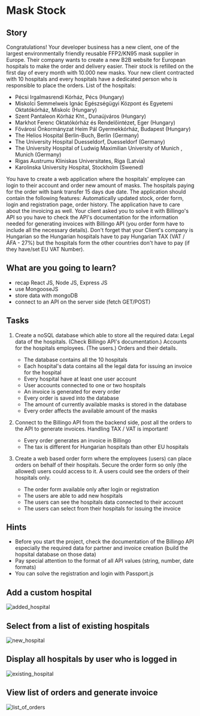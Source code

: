 # Mask Stock

## Story

Congratulations!
Your developer business has a new client, one of the largest environmentally friendly reusable FFP2/KN95 mask supplier in Europe.
Their company wants to create a new B2B website for European hospitals to make the order and delivery easier.
Their stock is refilled on the first day of every month with 10.000 new masks.
Your new client contracted with 10 hospitals and every hospitals have a dedicated person who is responsible to place the orders.
List of the hospitals:
- Pécsi Irgalmasrendi Kórház, Pécs (Hungary)
- Miskolci Semmelweis Ignác Egészségügyi Központ és Egyetemi Oktatókórház, Miskolc (Hungary)
- Szent Pantaleon Kórház Kht., Dunaújváros (Hungary)
- Markhot Ferenc Oktatókórház és Rendelőintézet, Eger (Hungary)
- Fővárosi Önkormányzat Heim Pál Gyermekkórház, Budapest (Hungary)
- The Helios Hospital Berlin-Buch, Berlin (Germany)
- The University Hospital Duesseldorf, Duesseldorf (Germany)
- The University Hospital of Ludwig Maximilian University of Munich , Munich (Germany)
- Rigas Austrumu Kliniskas Universitates, Riga (Latvia)
- Karolinska University Hospital, Stockholm (Swened)

You have to create a web application where the hospitals' employee can login to their account and order new amount of masks.
The hospitals paying for the order with bank transfer 15 days due date.
The application should contain the following features: Automatically updated stock, order form, login and registration page, order history.
The application have to care about the invoicing as well. Your client asked you to solve it with Billingo's API so you have to check the API's documentation for the information needed for generating invoices with Billingo API (you order form have to include all the necessary details).
Don't forget that your Client's company is Hungarian so the Hungarian hospitals have to pay Hungarian TAX (VAT / ÁFA - 27%) but the hospitals form the other countries don't have to pay (if they have/set EU VAT Number).

## What are you going to learn?

- recap React JS, Node JS, Express JS
- use MongooseJS
- store data with mongoDB
- connect to an API on the server side (fetch GET/POST)

## Tasks

1. Create a noSQL database which able to store all the required data: Legal data of the hospitals. (Check Billingo API's documentation.) Accounts for the hospitals employees. (The users.) Orders and their details.
    - The database contains all the 10 hospitals
    - Each hospital's data contains all the legal data for issuing an invoice for the hospital
    - Every hospital have at least one user account
    - User accounts connected to one or two hospitals
    - An invoice is generated for every order
    - Every order is saved into the database
    - The amount of currently available masks is stored in the database
    - Every order affects the available amount of the masks

2. Connect to the Billingo API from the backend side, post all the orders to the API to generate invoices. Handling TAX / VAT is important!
    - Every order generates an invoice in Billingo
    - The tax is different for Hungarian hospitals than other EU hospitals

3. Create a web based order form where the employees (users) can place orders on behalf of their hospitals. Secure the order form so only (the allowed) users could access to it. A users could see the orders of their hospitals only.
    - The order form available only after login or registration
    - The users are able to add new hospitals
    - The users can see the hospitals data connected to their account
    - The users can select from their hospitals for issuing the invoice

## Hints

- Before you start the project, check the documentation of the Billingo API especially the required data for partner and invoice creation (build the hopsital database on those data)
- Pay special attention to the format of all API values (string, number, date formats)
- You can solve the registration and login with Passport.js

## Add a custom hospital 
![added_hospital](https://github.com/StefanCristian1204/mask-stock/assets/97633357/ab02ed05-da7a-424b-b12f-57a6c6401457)

## Select from a list of existing hospitals
![new_hospital](https://github.com/StefanCristian1204/mask-stock/assets/97633357/981774d5-8c57-4dcc-b67f-90a4b085f83a)

## Display all hospitals by user who is logged in
![existing_hospital](https://github.com/StefanCristian1204/mask-stock/assets/97633357/da7292da-6f60-4f3a-9574-54e6c81dda19)

## View list of orders and generate invoice
![list_of_orders](https://github.com/StefanCristian1204/mask-stock/assets/97633357/9ddfdf34-bdd1-44b6-a34f-2e532b13d992)



